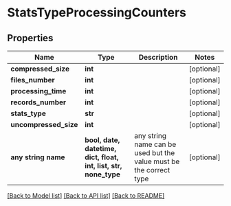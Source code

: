 # StatsTypeProcessingCounters


## Properties
Name | Type | Description | Notes
------------ | ------------- | ------------- | -------------
**compressed_size** | **int** |  | [optional] 
**files_number** | **int** |  | [optional] 
**processing_time** | **int** |  | [optional] 
**records_number** | **int** |  | [optional] 
**stats_type** | **str** |  | [optional] 
**uncompressed_size** | **int** |  | [optional] 
**any string name** | **bool, date, datetime, dict, float, int, list, str, none_type** | any string name can be used but the value must be the correct type | [optional]

[[Back to Model list]](../README.md#documentation-for-models) [[Back to API list]](../README.md#documentation-for-api-endpoints) [[Back to README]](../README.md)


